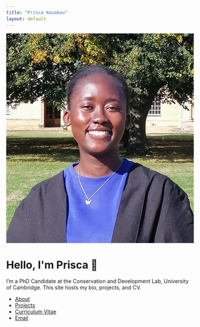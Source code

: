 ```yaml
---
title: "Prisca Kouakou"
layout: default
---
```

![My photo](/assets/profile.jpg)

# Hello, I'm Prisca 👋

I’m a PhD Candidate at the Conservation and Development Lab, University of Cambridge. This site hosts my bio, projects, and CV.

- [About](about.md)
- [Projects](projects.md)
- [Curriculum Vitae](docs/KouakouCV_August2025.pdf)  <!-- this will work after step 3 -->
- [Email](mailto:you@example.com)
